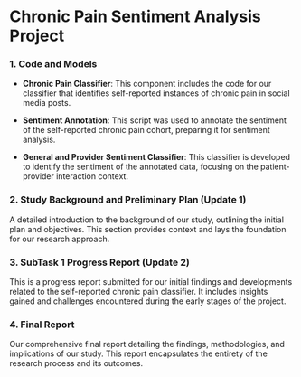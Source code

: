 # Chronic Pain Sentiment Analysis Project

### 1. Code and Models

- **Chronic Pain Classifier**: This component includes the code for our classifier that identifies self-reported instances of chronic pain in social media posts.
  
- **Sentiment Annotation**: This script was used to annotate the sentiment of the self-reported chronic pain cohort, preparing it for sentiment analysis.
  
- **General and Provider Sentiment Classifier**: This classifier is developed to identify the sentiment of the annotated data, focusing on the patient-provider interaction context.

### 2. Study Background and Preliminary Plan (Update 1)

A detailed introduction to the background of our study, outlining the initial plan and objectives. This section provides context and lays the foundation for our research approach.

### 3. SubTask 1 Progress Report (Update 2)

This is a progress report submitted for our initial findings and developments related to the self-reported chronic pain classifier. It includes insights gained and challenges encountered during the early stages of the project.

### 4. Final Report 

Our comprehensive final report detailing the findings, methodologies, and implications of our study. This report encapsulates the entirety of the research process and its outcomes.

